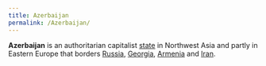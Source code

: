 ```yaml
---
title: Azerbaijan
permalink: /Azerbaijan/
---
```


**Azerbaijan** is an authoritarian capitalist
[state](List_of_States.md "wikilink") in Northwest Asia and partly in
Eastern Europe that borders [Russia](Russia.md "wikilink"),
[Georgia](Georgia.md "wikilink"), [Armenia](Armenia.md "wikilink") and
[Iran](Iran.md "wikilink").